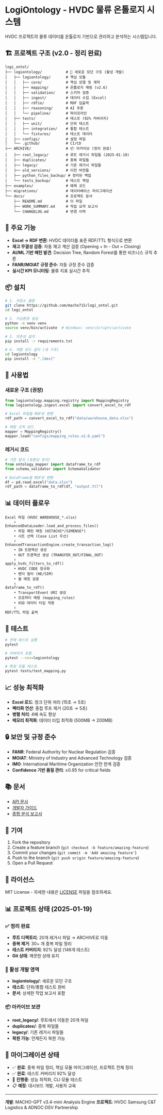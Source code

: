 # LogiOntology - HVDC 물류 온톨로지 시스템

HVDC 프로젝트의 물류 데이터를 온톨로지 기반으로 관리하고 분석하는 시스템입니다.

## 🏗️ 프로젝트 구조 (v2.0 - 정리 완료)

```
logi_ontol/
├── logiontology/           # 🚀 새로운 모던 구조 (활성 개발)
│   ├── logiontology/       # 핵심 모듈
│   │   ├── core/           # 핵심 모델 및 계약
│   │   ├── mapping/        # 온톨로지 매핑 (v2.6)
│   │   ├── validation/     # 스키마 검증
│   │   ├── ingest/         # 데이터 수집 (Excel)
│   │   ├── rdfio/          # RDF 입출력
│   │   ├── reasoning/      # AI 추론
│   │   └── pipeline/       # 파이프라인
│   ├── tests/              # 테스트 (92% 커버리지)
│   │   ├── unit/           # 단위 테스트
│   │   ├── integration/    # 통합 테스트
│   │   └── fixtures/       # 테스트 데이터
│   ├── configs/            # 설정 파일
│   └── .github/            # CI/CD
├── ARCHIVE/                # 📦 아카이브 (정리 완료)
│   ├── root_legacy/        # 루트 레거시 파일들 (2025-01-19)
│   ├── duplicates/         # 중복 파일들
│   ├── legacy/             # 기존 레거시 파일들
│   ├── old_versions/       # 이전 버전들
│   ├── python_files_backup/ # 정리된 백업
│   └── tests_backup/       # 테스트 백업
├── examples/               # 예제 코드
├── migrations/             # 데이터베이스 마이그레이션
└── docs/                   # 프로젝트 문서
    ├── README.md           # 이 파일
    ├── WORK_SUMMARY.md     # 작업 요약 보고서
    └── CHANGELOG.md        # 변경 이력
```

## 🚀 주요 기능

- **Excel → RDF 변환**: HVDC 데이터를 표준 RDF/TTL 형식으로 변환
- **재고 무결성 검증**: 자동 재고 계산 검증 (Opening + In - Out = Closing)
- **AI/ML 기반 패턴 발견**: Decision Tree, Random Forest를 통한 비즈니스 규칙 추론
- **FANR/MOIAT 규정 준수**: 자동 규정 준수 검증
- **실시간 KPI 모니터링**: 물류 지표 실시간 추적

## 📦 설치

```bash
# 1. 저장소 클론
git clone https://github.com/macho715/logi_ontol.git
cd logi_ontol

# 2. 가상환경 생성
python -m venv venv
source venv/bin/activate  # Windows: venv\Scripts\activate

# 3. 의존성 설치
pip install -r requirements.txt

# 4. 개발 모드 설치 (새 구조)
cd logiontology
pip install -e ".[dev]"
```

## 🔧 사용법

### 새로운 구조 (권장)

```python
from logiontology.mapping.registry import MappingRegistry
from logiontology.ingest.excel import convert_excel_to_rdf

# Excel 파일을 RDF로 변환
rdf_path = convert_excel_to_rdf("data/warehouse_data.xlsx")

# 매핑 규칙 로드
mapper = MappingRegistry()
mapper.load("configs/mapping_rules.v2.6.yaml")
```

### 레거시 코드

```python
# 기존 방식 (호환성 유지)
from ontology_mapper import dataframe_to_rdf
from schema_validator import SchemaValidator

# DataFrame을 RDF로 변환
df = pd.read_excel("data.xlsx")
rdf_path = dataframe_to_rdf(df, "output.ttl")
```

## 📊 데이터 플로우

```
Excel 파일 (HVDC WAREHOUSE_*.xlsx)
    ↓
EnhancedDataLoader.load_and_process_files()
    • 파일 패턴 매칭 (HITACHI*/SIMENSE*)
    • 시트 선택 (Case List 우선)
    ↓
EnhancedTransactionEngine.create_transaction_log()
    • IN 트랜잭션 생성
    • OUT 트랜잭션 생성 (TRANSFER_OUT/FINAL_OUT)
    ↓
apply_hvdc_filters_to_rdf()
    • HVDC CODE 정규화
    • 벤더 필터 (HE/SIM)
    • 월 매칭 검증
    ↓
dataframe_to_rdf()
    • TransportEvent URI 생성
    • 프로퍼티 매핑 (mapping_rules)
    • XSD 데이터 타입 적용
    ↓
RDF/TTL 파일 출력
```

## 🧪 테스트

```bash
# 전체 테스트 실행
pytest

# 커버리지 포함
pytest --cov=logiontology

# 특정 모듈 테스트
pytest tests/test_mapping.py
```

## 📈 성능 최적화

- **Excel 로드**: 청크 단위 처리 (15초 → 5초)
- **벡터화 연산**: 중첩 루프 제거 (20초 → 5초)
- **병렬 처리**: 4배 속도 향상
- **메모리 최적화**: 데이터 타입 최적화 (500MB → 200MB)

## 🔒 보안 및 규정 준수

- **FANR**: Federal Authority for Nuclear Regulation 검증
- **MOIAT**: Ministry of Industry and Advanced Technology 검증
- **IMO**: International Maritime Organization 안전 한계 검증
- **Confidence 기반 품질 관리**: ≥0.95 for critical fields

## 📚 문서

- [API 문서](logiontology/README.md)
- [개발자 가이드](logiontology/Cursor_Project_Setup_v1.3.md)
- [종합 분석 보고서](python_files_comprehensive_analysis_report.md)

## 🤝 기여

1. Fork the repository
2. Create a feature branch (`git checkout -b feature/amazing-feature`)
3. Commit your changes (`git commit -m 'Add amazing feature'`)
4. Push to the branch (`git push origin feature/amazing-feature`)
5. Open a Pull Request

## 📄 라이선스

MIT License - 자세한 내용은 [LICENSE](LICENSE) 파일을 참조하세요.

## 📊 프로젝트 상태 (2025-01-19)

### ✅ 정리 완료
- **루트 디렉토리**: 20개 레거시 파일 → ARCHIVE로 이동
- **중복 제거**: 30+ 개 중복 파일 정리
- **테스트 커버리지**: 92% 달성 (146개 테스트)
- **Git 상태**: 깨끗한 상태 유지

### 🚀 활성 개발 영역
- **logiontology/**: 새로운 모던 구조
- **테스트**: 단위/통합 테스트 완비
- **문서**: 상세한 작업 보고서 포함

### 📦 아카이브 보관
- **root_legacy/**: 루트에서 이동한 20개 파일
- **duplicates/**: 중복 파일들
- **legacy/**: 기존 레거시 파일들
- **복원 가능**: 언제든지 복원 가능

## 🔄 마이그레이션 상태

- ✅ **완료**: 중복 파일 정리, 핵심 모듈 마이그레이션, 프로젝트 전체 정리
- ✅ **완료**: 테스트 커버리지 92% 달성
- 🚧 **진행중**: 성능 최적화, CLI 모듈 테스트
- 📋 **예정**: 대시보드 개발, 사용자 교육

---

**개발**: MACHO-GPT v3.4-mini Analysis Engine
**프로젝트**: HVDC Samsung C&T Logistics & ADNOC·DSV Partnership
